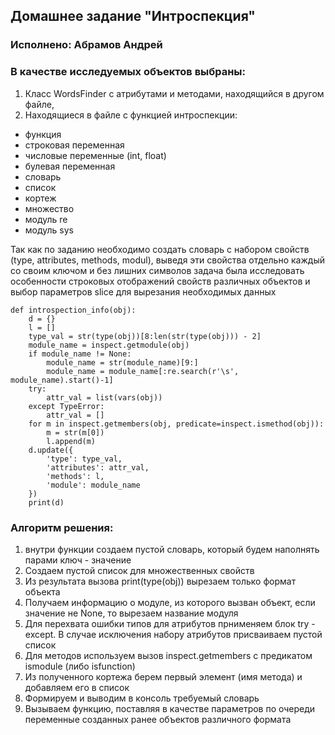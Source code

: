 ## Домашнее задание "Интроспекция"

### Исполнено: Абрамов Андрей

 ### В качестве исследуемых объектов выбраны:
1. Класс WordsFinder с атрибутами и методами, находящийся в другом файле,
2. Находящиеся в файле с функцией интроспекции:
- функция
- строковая переменная
- числовые переменные (int, float)
- булевая переменная
- словарь
- список
- кортеж
- множество
- модуль re
- модуль sys

Так как по заданию необходимо создать словарь с набором свойств (type, attributes, methods, modul), выведя эти свойства отдельно каждый со своим ключом и без лишних символов
задача была исследовать особенности строковых отображений свойств различных объектов и выбор параметров slice для вырезания необходимых данных
```commandline
def introspection_info(obj):
    d = {}
    l = []
    type_val = str(type(obj))[8:len(str(type(obj))) - 2]
    module_name = inspect.getmodule(obj)
    if module_name != None:
        module_name = str(module_name)[9:]
        module_name = module_name[:re.search(r'\s', module_name).start()-1]
    try:
        attr_val = list(vars(obj))
    except TypeError:
        attr_val = []
    for m in inspect.getmembers(obj, predicate=inspect.ismethod(obj)):
        m = str(m[0])
        l.append(m)
    d.update({
        'type': type_val,
        'attributes': attr_val,
        'methods': l,
        'module': module_name
    })
    print(d)
```
### Алгоритм решения:
1. внутри функции создаем пустой словарь, который будем наполнять парами ключ - значение
2. Создаем пустой список для множественных свойств
3. Из результата вызова print(type(obj)) вырезаем только формат объекта
4. Получаем информацию о модуле, из которого вызван объект, если значение не None, то вырезаем название модуля
5. Для перехвата ошибки типов для атрибутов прнименяем блок try - except. В случае исключения набору атрибутов присваиваем пустой список
6. Для методов используем вызов inspect.getmembers с предикатом ismodule (либо isfunction)
7. Из полученного кортежа берем первый элемент (имя метода) и добавляем его в список
8. Формируем и выводим в консоль требуемый словарь
9. Вызываем функцию, поставляя в качестве параметров по очереди переменные созданных ранее объектов различного формата 